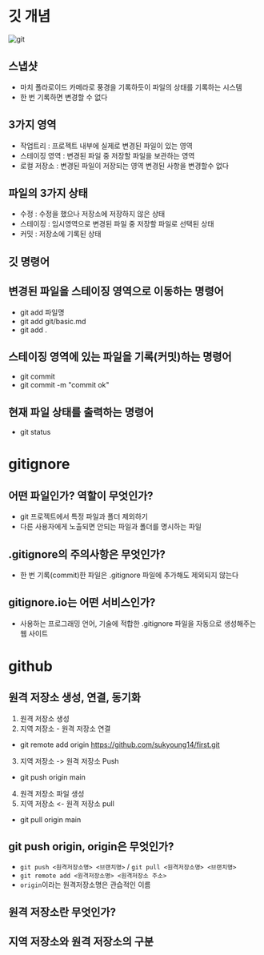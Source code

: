 # 깃 개념
![git](https://encrypted-tbn0.gstatic.com/images?q=tbn:ANd9GcT2aRJR6dWUGsjhkUzKkGp-3787npBEJcJblg&s)

## 스냅샷
- 마치 폴라로이드 카메라로 풍경을 기록하듯이 파일의 상태를 기록하는 시스템
- 한 번 기록하면 변경할 수 없다

## 3가지 영역
- 작업트리 : 프로젝트 내부에 실제로 변경된 파일이 있는 영역
- 스테이징 영역 : 변경된 파일 중 저장할 파일을 보관하는 영역
- 로컬 저장소 : 변경된 파일이 저장되는 영역 변경된 사항을 변경할수 없다

## 파일의 3가지 상태
 - 수정 : 수정을 했으나 저장소에 저장하지 않은 상태
 - 스테이징 : 임시영역으로 변경된 파일 중 저장할 파일로 선택된 상태
 - 커밋 : 저장소에 기록된 상태 

 ## 깃 명령어

 ## 변경된 파일을 스테이징 영역으로 이동하는 명령어
 - git add 파일명
 - git add git/basic.md
 - git add .
 ## 스테이징 영역에 있는 파일을 기록(커밋)하는 명령어
 - git commit
 - git commit -m "commit ok"
 ## 현재 파일 상태를 출력하는 명령어
 - git status

# gitignore
## 어떤 파일인가? 역할이 무엇인가?
 - git 프로젝트에서 특정 파일과 폴더 제외하기
 - 다른 사용자에게 노출되면 안되는 파일과 폴더를 명시하는 파일
## .gitignore의 주의사항은 무엇인가?
 - 한 번 기록(commit)한 파일은 .gitignore 파일에 추가해도 제외되지 않는다
## gitignore.io는 어떤 서비스인가?
 - 사용하는 프로그래밍 언어, 기술에 적합한 .gitignore 파일을 자동으로 생성해주는 웹 사이트

# github
## 원격 저장소 생성, 연결, 동기화
1. 원격 저장소 생성
2. 지역 저장소 - 원격 저장소 연결
- git remote add origin https://github.com/sukyoung14/first.git
3. 지역 저장소 -> 원격 저장소 Push
- git push origin main
4. 원격 저장소 파일 생성
5. 지역 저장소 <- 원격 저장소 pull
- git pull origin main

## git push origin, origin은 무엇인가?
- `git push <원격저장소명> <브랜치명>` / `git pull <원격저장소명> <브랜치명>`
- `git remote add <원격저장소명> <원격저장소 주소>`
- `origin`이라는 원격저장소명은 관습적인 이름

## 원격 저장소란 무엇인가?

## 지역 저장소와 원격 저장소의 구분